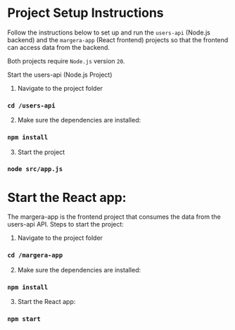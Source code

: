 # Project Setup Instructions

Follow the instructions below to set up and run the `users-api` (Node.js backend) and the `margera-app` (React frontend) projects so that the frontend can access data from the backend.

Both projects require `Node.js` version `20`.

Start the users-api (Node.js Project)

1. Navigate to the project folder

### `cd /users-api`

2. Make sure the dependencies are installed:

### `npm install`

3. Start the project

### `node src/app.js`

# Start the React app:

The margera-app is the frontend project that consumes the data from the users-api API.
Steps to start the project:

1. Navigate to the project folder

### `cd /margera-app`

2. Make sure the dependencies are installed:

### `npm install`

3. Start the React app:

### `npm start`
